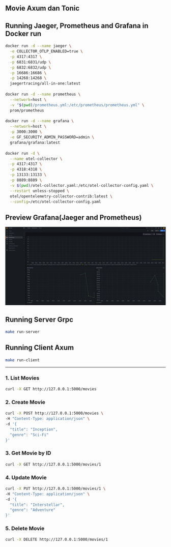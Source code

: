 ## Movie Axum dan Tonic

## Running Jaeger, Prometheus and Grafana in Docker run

```bash
docker run -d --name jaeger \
  -e COLLECTOR_OTLP_ENABLED=true \
  -p 4317:4317 \
  -p 6831:6831/udp \
  -p 6832:6832/udp \
  -p 16686:16686 \
  -p 14268:14268 \
  jaegertracing/all-in-one:latest

docker run -d --name prometheus \
  --network=host \
  -v "$(pwd)/prometheus.yml:/etc/prometheus/prometheus.yml" \
  prom/prometheus

docker run -d --name grafana \
  --network=host \
  -p 3000:3000 \
  -e GF_SECURITY_ADMIN_PASSWORD=admin \
  grafana/grafana:latest

docker run -d \
  --name otel-collector \
  -p 4317:4317 \
  -p 4318:4318 \
  -p 13133:13133 \
  -p 8889:8889 \
  -v $(pwd)/otel-collector.yaml:/etc/otel-collector-config.yaml \
  --restart unless-stopped \
  otel/opentelemetry-collector-contrib:latest \
  --config=/etc/otel-collector-config.yaml


```


## Preview Grafana(Jaeger and Prometheus)
<img src="./image/example.png" alt="preview"/>

## Running Server Grpc
```bash
make run-server
```

## Running Client Axum

```bash
make run-client
```

-------

### 1. List Movies

```bash
curl -X GET http://127.0.0.1:5000/movies
```

### 2. Create Movie

```bash
curl -X POST http://127.0.0.1:5000/movies \
-H "Content-Type: application/json" \
-d '{
  "title": "Inception",
  "genre": "Sci-Fi"
}'
```

### 3. Get Movie by ID

```bash
curl -X GET http://127.0.0.1:5000/movies/1
```

### 4. Update Movie

```bash
curl -X PUT http://127.0.0.1:5000/movies/1 \
-H "Content-Type: application/json" \
-d '{
  "title": "Interstellar",
  "genre": "Adventure"
}'
```

### 5. Delete Movie

```bash
curl -X DELETE http://127.0.0.1:5000/movies/1
```